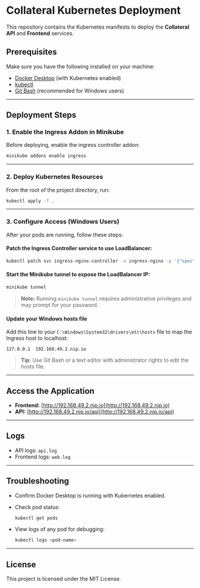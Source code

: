 # Collateral Kubernetes Deployment

This repository contains the Kubernetes manifests to deploy the **Collateral API** and **Frontend** services.

## Prerequisites

Make sure you have the following installed on your machine:

* [Docker Desktop](https://www.docker.com/products/docker-desktop/) (with Kubernetes enabled)
* [kubectl](https://kubernetes.io/docs/tasks/tools/)
* [Git Bash](https://gitforwindows.org/) (recommended for Windows users)

---

## Deployment Steps

### 1. Enable the Ingress Addon in Minikube

Before deploying, enable the ingress controller addon:

```bash
minikube addons enable ingress
```

---

### 2. Deploy Kubernetes Resources

From the root of the project directory, run:

```bash
kubectl apply -f .
```

---

### 3. Configure Access (Windows Users)

After your pods are running, follow these steps:

#### Patch the Ingress Controller service to use LoadBalancer:

```bash
kubectl patch svc ingress-nginx-controller -n ingress-nginx -p '{"spec": {"type": "LoadBalancer"}}'
```

#### Start the Minikube tunnel to expose the LoadBalancer IP:

```bash
minikube tunnel
```

> **Note:** Running `minikube tunnel` requires administrative privileges and may prompt for your password.

#### Update your Windows hosts file

Add this line to your `C:\Windows\System32\drivers\etc\hosts` file to map the Ingress host to localhost:

```
127.0.0.1  192.168.49.2.nip.io
```

> **Tip:** Use Git Bash or a text editor with administrator rights to edit the hosts file.

---

## Access the Application

* **Frontend:** [http://192.168.49.2.nip.io](http://192.168.49.2.nip.io)
* **API:** [http://192.168.49.2.nip.io/api](http://192.168.49.2.nip.io/api)

---

## Logs

* API logs: `api.log`
* Frontend logs: `web.log`

---

## Troubleshooting

* Confirm Docker Desktop is running with Kubernetes enabled.
* Check pod status:

  ```bash
  kubectl get pods
  ```
* View logs of any pod for debugging:

  ```bash
  kubectl logs <pod-name>
  ```

---

## License

This project is licensed under the MIT License.
